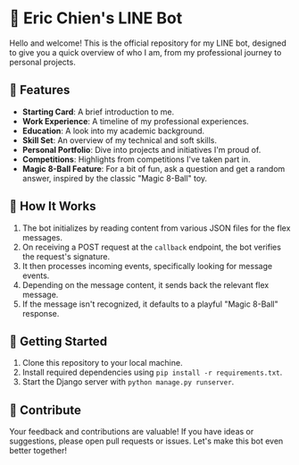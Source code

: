 # 🤖 Eric Chien's LINE Bot

Hello and welcome! This is the official repository for my LINE bot, designed to give you a quick overview of who I am, from my professional journey to personal projects.

## 📌 Features

- **Starting Card**: A brief introduction to me.
- **Work Experience**: A timeline of my professional experiences.
- **Education**: A look into my academic background.
- **Skill Set**: An overview of my technical and soft skills.
- **Personal Portfolio**: Dive into projects and initiatives I'm proud of.
- **Competitions**: Highlights from competitions I've taken part in.
- **Magic 8-Ball Feature**: For a bit of fun, ask a question and get a random answer, inspired by the classic "Magic 8-Ball" toy.

## 🔧 How It Works

1. The bot initializes by reading content from various JSON files for the flex messages.
2. On receiving a POST request at the `callback` endpoint, the bot verifies the request's signature.
3. It then processes incoming events, specifically looking for message events.
4. Depending on the message content, it sends back the relevant flex message.
5. If the message isn't recognized, it defaults to a playful "Magic 8-Ball" response.

## 🚀 Getting Started

1. Clone this repository to your local machine.
2. Install required dependencies using `pip install -r requirements.txt`.
3. Start the Django server with `python manage.py runserver`.

## 🤝 Contribute

Your feedback and contributions are valuable! If you have ideas or suggestions, please open pull requests or issues. Let's make this bot even better together!
